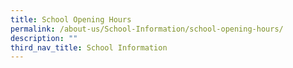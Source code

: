 ```yaml
---
title: School Opening Hours
permalink: /about-us/School-Information/school-opening-hours/
description: ""
third_nav_title: School Information
---
```


